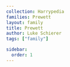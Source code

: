 ```yaml
---
collection: Harrypedia
families: Prewett
layout: family
title: Prewett
author: Luke Schierer
tags: ["family"]

sidebar:
  order: 1
---
```

